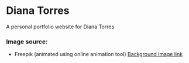 # Diana Torres
A personal portfolio website for Diana Torres

### Image source:
- Freepik (animated using online animation tool) <a href="https://www.freepik.com/vectors/music">Background image link</a>

